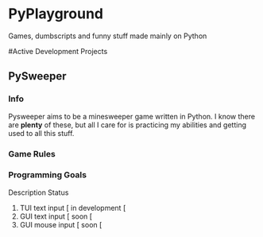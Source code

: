 # PyPlayground
Games, dumbscripts and funny stuff made mainly on Python

#Active Development Projects

## PySweeper
### Info
Pysweeper aims to be a minesweeper game written in Python. I know there are **plenty** of these, but all I care for is practicing my abilities and getting used to all this stuff.
### Game Rules
### Programming Goals
   Description 				Status

1. TUI text input			[ in development [
1. GUI text input				[ soon [
1. GUI mouse input				[ soon [
